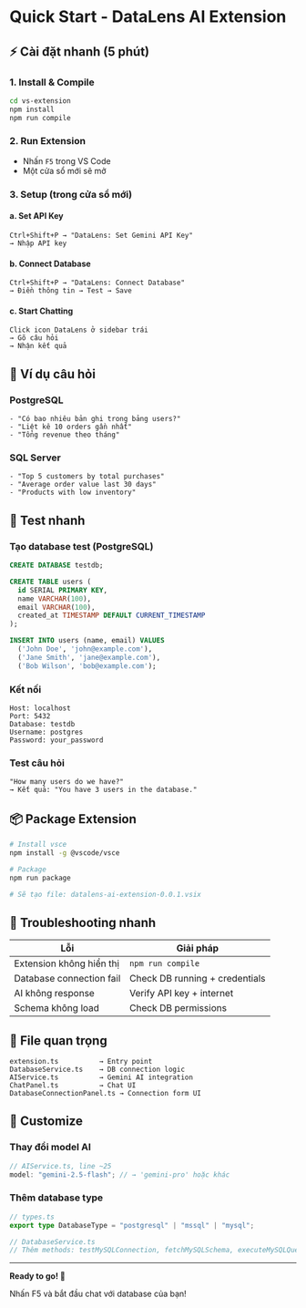 # Quick Start - DataLens AI Extension

## ⚡ Cài đặt nhanh (5 phút)

### 1. Install & Compile

```bash
cd vs-extension
npm install
npm run compile
```

### 2. Run Extension

- Nhấn `F5` trong VS Code
- Một cửa sổ mới sẽ mở

### 3. Setup (trong cửa sổ mới)

#### a. Set API Key

```
Ctrl+Shift+P → "DataLens: Set Gemini API Key"
→ Nhập API key
```

#### b. Connect Database

```
Ctrl+Shift+P → "DataLens: Connect Database"
→ Điền thông tin → Test → Save
```

#### c. Start Chatting

```
Click icon DataLens ở sidebar trái
→ Gõ câu hỏi
→ Nhận kết quả
```

## 🎯 Ví dụ câu hỏi

### PostgreSQL

```
- "Có bao nhiêu bản ghi trong bảng users?"
- "Liệt kê 10 orders gần nhất"
- "Tổng revenue theo tháng"
```

### SQL Server

```
- "Top 5 customers by total purchases"
- "Average order value last 30 days"
- "Products with low inventory"
```

## 🔧 Test nhanh

### Tạo database test (PostgreSQL)

```sql
CREATE DATABASE testdb;

CREATE TABLE users (
  id SERIAL PRIMARY KEY,
  name VARCHAR(100),
  email VARCHAR(100),
  created_at TIMESTAMP DEFAULT CURRENT_TIMESTAMP
);

INSERT INTO users (name, email) VALUES
  ('John Doe', 'john@example.com'),
  ('Jane Smith', 'jane@example.com'),
  ('Bob Wilson', 'bob@example.com');
```

### Kết nối

```
Host: localhost
Port: 5432
Database: testdb
Username: postgres
Password: your_password
```

### Test câu hỏi

```
"How many users do we have?"
→ Kết quả: "You have 3 users in the database."
```

## 📦 Package Extension

```bash
# Install vsce
npm install -g @vscode/vsce

# Package
npm run package

# Sẽ tạo file: datalens-ai-extension-0.0.1.vsix
```

## 🚨 Troubleshooting nhanh

| Lỗi                      | Giải pháp                      |
| ------------------------ | ------------------------------ |
| Extension không hiển thị | `npm run compile`              |
| Database connection fail | Check DB running + credentials |
| AI không response        | Verify API key + internet      |
| Schema không load        | Check DB permissions           |

## 📁 File quan trọng

```
extension.ts          → Entry point
DatabaseService.ts    → DB connection logic
AIService.ts          → Gemini AI integration
ChatPanel.ts          → Chat UI
DatabaseConnectionPanel.ts → Connection form UI
```

## 🎨 Customize

### Thay đổi model AI

```typescript
// AIService.ts, line ~25
model: "gemini-2.5-flash"; // → 'gemini-pro' hoặc khác
```

### Thêm database type

```typescript
// types.ts
export type DatabaseType = "postgresql" | "mssql" | "mysql";

// DatabaseService.ts
// Thêm methods: testMySQLConnection, fetchMySQLSchema, executeMySQLQuery
```

---

**Ready to go! 🚀**

Nhấn F5 và bắt đầu chat với database của bạn!
